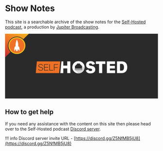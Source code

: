 # Show Notes

This site is a searchable archive of the show notes for the [Self-Hosted podcast](https://selfhosted.show), a production by [Jupiter Broadcasting](https://www.jupiterbroadcasting.com/).

![logo](images/ssh-header.jpeg)

## How to get help

If you need any assistance with the content on this site then please head over to the Self-Hosted podcast [Discord server](https://discord.gg/Z5NfMB5jU8).

!!! info
    Discord server invite URL - [https://discord.gg/Z5NfMB5jU8](https://discord.gg/Z5NfMB5jU8)
